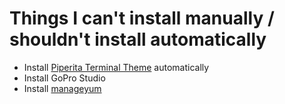 # Things I can't install manually / shouldn't install automatically

* Install [Piperita Terminal Theme](https://github.com/killfall/terminal-piperita) automatically
* Install GoPro Studio
* Install [manageyum](https://manageyum.com/)
